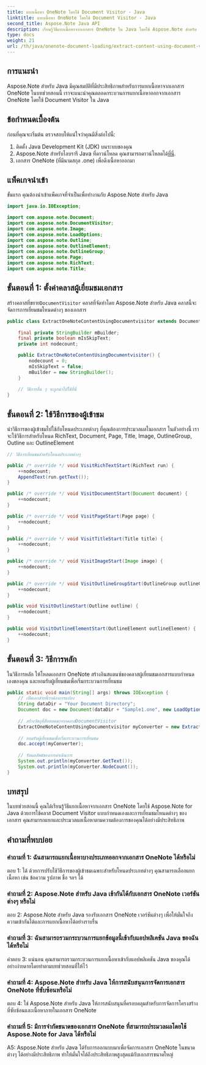 ```yaml
---
title: แยกเนื้อหา OneNote โดยใช้ Document Visitor - Java
linktitle: แยกเนื้อหา OneNote โดยใช้ Document Visitor - Java
second_title: Aspose.Note Java API
description: เรียนรู้วิธีแยกเนื้อหาจากเอกสาร OneNote ใน Java โดยใช้ Aspose.Note สำหรับ Java บทช่วยสอนทีละขั้นตอนพร้อมตัวอย่างโค้ดที่ให้ไว้
type: docs
weight: 21
url: /th/java/onenote-document-loading/extract-content-using-document-visitor/
---
```

## การแนะนำ

Aspose.Note สำหรับ Java มีคุณสมบัติที่มีประสิทธิภาพสำหรับการแยกเนื้อหาจากเอกสาร OneNote ในบทช่วยสอนนี้ เราจะแนะนำคุณตลอดกระบวนการแยกเนื้อหาออกจากเอกสาร OneNote โดยใช้ Document Visitor ใน Java

## ข้อกำหนดเบื้องต้น

ก่อนที่คุณจะเริ่มต้น ตรวจสอบให้แน่ใจว่าคุณมีสิ่งต่อไปนี้:

1. ติดตั้ง Java Development Kit (JDK) บนระบบของคุณ
2.  Aspose.Note สำหรับไลบรารี Java ที่ดาวน์โหลด คุณสามารถดาวน์โหลดได้[ที่นี่](https://releases.aspose.com/note/java/).
3. เอกสาร OneNote (ที่มีนามสกุล .one) เพื่อดึงเนื้อหาออกมา

## แพ็คเกจนำเข้า

ขั้นแรก คุณต้องนำเข้าแพ็คเกจที่จำเป็นเพื่อทำงานกับ Aspose.Note สำหรับ Java

```java
import java.io.IOException;

import com.aspose.note.Document;
import com.aspose.note.DocumentVisitor;
import com.aspose.note.Image;
import com.aspose.note.LoadOptions;
import com.aspose.note.Outline;
import com.aspose.note.OutlineElement;
import com.aspose.note.OutlineGroup;
import com.aspose.note.Page;
import com.aspose.note.RichText;
import com.aspose.note.Title;
```

## ขั้นตอนที่ 1: ตั้งค่าคลาสผู้เยี่ยมชมเอกสาร

สร้างคลาสที่ขยาย`DocumentVisitor` คลาสที่จัดทำโดย Aspose.Note สำหรับ Java คลาสนี้จะจัดการการเยี่ยมชมโหนดต่างๆ ของเอกสาร

```java
public class ExtractOneNoteContentUsingDocumentvisitor extends DocumentVisitor {
    
    final private StringBuilder mBuilder;
    final private boolean mIsSkipText;
    private int nodecount;

    public ExtractOneNoteContentUsingDocumentvisitor() {
        nodecount = 0;
        mIsSkipText = false;
        mBuilder = new StringBuilder();
    }
    
    // วิธีการอื่น ๆ จะถูกนำไปใช้ที่นี่
}
```

## ขั้นตอนที่ 2: ใช้วิธีการของผู้เข้าชม

นำวิธีการของผู้เข้าชมไปใช้กับโหนดประเภทต่างๆ ที่คุณต้องการประมวลผลในเอกสาร ในตัวอย่างนี้ เราจะใช้วิธีการสำหรับโหนด RichText, Document, Page, Title, Image, OutlineGroup, Outline และ OutlineElement

```java
// วิธีการเยี่ยมชมสำหรับโหนดประเภทต่างๆ

public /* override */ void VisitRichTextStart(RichText run) {
    ++nodecount;
    AppendText(run.getText());
}

public /* override */ void VisitDocumentStart(Document document) {
    ++nodecount;
}

public /* override */ void VisitPageStart(Page page) {
    ++nodecount;
}

public /* override */ void VisitTitleStart(Title title) {
    ++nodecount;
}

public /* override */ void VisitImageStart(Image image) {
    ++nodecount;
}

public /* override */ void VisitOutlineGroupStart(OutlineGroup outlineGroup) {
    ++nodecount;
}

public void VisitOutlineStart(Outline outline) {
    ++nodecount;
}

public void VisitOutlineElementStart(OutlineElement outlineElement) {
    ++nodecount;
}
```

## ขั้นตอนที่ 3: วิธีการหลัก

ในวิธีการหลัก ให้โหลดเอกสาร OneNote สร้างอินสแตนซ์ของคลาสผู้เยี่ยมชมเอกสารแบบกำหนดเองของคุณ และยอมรับผู้เยี่ยมชมเพื่อเริ่มกระบวนการเยี่ยมชม

```java
public static void main(String[] args) throws IOException {
    // เปิดเอกสารที่เราต้องการแปลง
    String dataDir = "Your Document Directory";
    Document doc = new Document(dataDir + "Sample1.one", new LoadOptions());
    
    // สร้างวัตถุที่สืบทอดมาจากคลาสDocumentVisitor
    ExtractOneNoteContentUsingDocumentvisitor myConverter = new ExtractOneNoteContentUsingDocumentvisitor();
    
    // ยอมรับผู้เยี่ยมชมเพื่อเริ่มกระบวนการเยี่ยมชม
    doc.accept(myConverter);
    
    // รับผลลัพธ์ของการดำเนินการ
    System.out.println(myConverter.GetText());
    System.out.println(myConverter.NodeCount());
}
```

## บทสรุป

ในบทช่วยสอนนี้ คุณได้เรียนรู้วิธีแยกเนื้อหาจากเอกสาร OneNote โดยใช้ Aspose.Note for Java ด้วยการใช้คลาส Document Visitor แบบกำหนดเองและการเยี่ยมชมโหนดต่างๆ ของเอกสาร คุณสามารถแยกและประมวลผลเนื้อหาตามความต้องการของคุณได้อย่างมีประสิทธิภาพ

## คำถามที่พบบ่อย

### คำถามที่ 1: ฉันสามารถแยกเนื้อหาบางประเภทออกจากเอกสาร OneNote ได้หรือไม่

ตอบ 1: ได้ ด้วยการปรับใช้วิธีการของผู้เข้าชมเฉพาะสำหรับโหนดประเภทต่างๆ คุณสามารถเลือกแยกเนื้อหา เช่น ข้อความ รูปภาพ ชื่อ ฯลฯ ได้

### คำถามที่ 2: Aspose.Note สำหรับ Java เข้ากันได้กับเอกสาร OneNote เวอร์ชันต่างๆ หรือไม่

ตอบ 2: Aspose.Note สำหรับ Java รองรับเอกสาร OneNote เวอร์ชันต่างๆ เพื่อให้มั่นใจถึงความเข้ากันได้และการแยกเนื้อหาได้อย่างราบรื่น

### คำถามที่ 3: ฉันสามารถรวมกระบวนการแยกข้อมูลนี้เข้ากับแอปพลิเคชัน Java ของฉันได้หรือไม่

คำตอบ 3: แน่นอน คุณสามารถรวมกระบวนการแยกเนื้อหาเข้ากับแอปพลิเคชัน Java ของคุณได้อย่างง่ายดายโดยทำตามบทช่วยสอนที่ให้ไว้

### คำถามที่ 4: Aspose.Note สำหรับ Java ให้การสนับสนุนการจัดการเอกสาร OneNote ที่ซับซ้อนหรือไม่

ตอบ 4: ใช่ Aspose.Note สำหรับ Java ให้การสนับสนุนที่ครอบคลุมสำหรับการจัดการโครงสร้างที่ซับซ้อนและเนื้อหาภายในเอกสาร OneNote

### คำถามที่ 5: มีการจำกัดขนาดของเอกสาร OneNote ที่สามารถประมวลผลโดยใช้ Aspose.Note for Java ได้หรือไม่

A5: Aspose.Note สำหรับ Java ได้รับการออกแบบมาเพื่อจัดการเอกสาร OneNote ในขนาดต่างๆ ได้อย่างมีประสิทธิภาพ ทำให้มั่นใจได้ถึงประสิทธิภาพสูงสุดแม้กับเอกสารขนาดใหญ่
